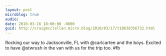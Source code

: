 ```yaml
---
layout: post
microblog: true
audio: 
date: 2010-03-16 18:00:00 -0600
guid: http://craigmcclellan.micro.blog/2010/03/17/t10638356732.html
---
```

Rocking our way to Jacksonville, FL with @carlcartee and the boys. Excited to have @stwrush in the van with us for the trip too.  #fb
